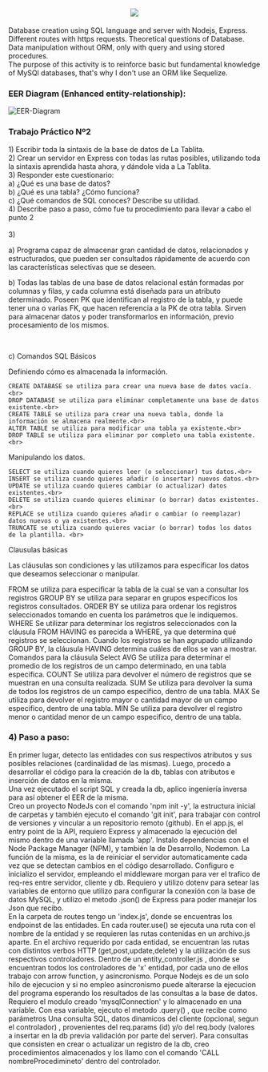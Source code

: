 <h1 align="center">
 <img align="center" src="https://readme-typing-svg.herokuapp.com?color=dce319&size=48&width=1000&duration=3000&height=81&center=true&vCenter=true&lines=La+Tablita+Server"/>
</h1>
Database creation using SQL language and server with Nodejs, Express. Different routes with https requests. Theoretical questions of Database. Data manipulation without ORM, only with query and using stored procedures. <br>
The purpose of this activity is to reinforce basic but fundamental knowledge of MySQl databases, that's why I don't use an ORM like Sequelize. 

### EER Diagram (Enhanced entity-relationship):

![EER-Diagram](https://user-images.githubusercontent.com/79542271/179872820-7a3fe1ed-2d79-4f52-99fb-3c7362418b6e.JPG)

<h3> Trabajo Práctico Nº2 </h3>
<p>
1) Escribir toda la sintaxis de la base de datos de La Tablita. <br>
2) Crear un servidor en Express con todas las rutas posibles, utilizando toda la
sintaxis aprendida hasta ahora, y dándole vida a La Tablita. <br>
3) Responder este cuestionario: <br>
a) ¿Qué es una base de datos? <br>
b) ¿Qué es una tabla? ¿Cómo funciona? <br>
c) ¿Qué comandos de SQL conoces? Describe su utilidad. <br>
4) Describe paso a paso, cómo fue tu procedimiento para llevar a cabo el punto 2 <br> 

<br>
3)

a) Programa capaz de almacenar gran cantidad de datos, relacionados y estructurados, que pueden ser consultados rápidamente de acuerdo con las características selectivas que se deseen.
<br>

b) Todas las tablas de una base de datos relacional están formadas por columnas y filas, y cada columna está diseñada para un atributo determinado. Poseen PK que identifican al registro de la tabla, y puede tener una o varias FK, que hacen referencia a la PK de otra tabla. Sirven para almacenar datos y poder transformarlos en información, previo procesamiento de los mismos. 

<br>

c) Comandos SQL Básicos<br>

Definiendo cómo es almacenada la información.<br>

    CREATE DATABASE se utiliza para crear una nueva base de datos vacía.<br>
    DROP DATABASE se utiliza para eliminar completamente una base de datos existente.<br>
    CREATE TABLE se utiliza para crear una nueva tabla, donde la información se almacena realmente.<br>
    ALTER TABLE se utiliza para modificar una tabla ya existente.<br>
    DROP TABLE se utiliza para eliminar por completo una tabla existente. <br>

Manipulando los datos.<br>

    SELECT se utiliza cuando quieres leer (o seleccionar) tus datos.<br>
    INSERT se utiliza cuando quieres añadir (o insertar) nuevos datos.<br>
    UPDATE se utiliza cuando quieres cambiar (o actualizar) datos existentes.<br>
    DELETE se utiliza cuando quieres eliminar (o borrar) datos existentes.<br>
    REPLACE se utiliza cuando quieres añadir o cambiar (o reemplazar) datos nuevos o ya existentes.<br>
    TRUNCATE se utiliza cuando quieres vaciar (o borrar) todos los datos de la plantilla. <br>
    
  Clausulas básicas

Las cláusulas son condiciones y las utilizamos para especificar los datos que deseamos seleccionar o manipular.

FROM se utiliza para especificar la tabla de la cual se van a consultar los registros
GROUP BY se utiliza para separar en grupos específicos los registros consultados.
ORDER BY  se utiliza para ordenar los registros seleccionados tomando en cuenta los parámetros que le indiquemos.
WHERE Se utilizar para determinar los registros seleccionados con la cláusula FROM
HAVING es parecida a WHERE, ya que determina qué registros se seleccionan. Cuando los registros se han agrupado utilizando GROUP BY, la cláusula HAVING determina cuáles de ellos se van a mostrar.
Comandos para la cláusula Select
AVG Se utiliza para determinar el promedio de los registros de un campo determinado, en una tabla especifica.
COUNT Se utiliza para devolver el número de registros que se muestran en una consulta realizada.
SUM Se utiliza para devolver la suma de todos los registros de un campo especifico, dentro de una tabla.
MAX Se utiliza para devolver el registro mayor o cantidad mayor de un campo especifico, dentro de una tabla.
MIN Se utiliza para devolver el registro menor o cantidad menor de un campo especifico, dentro de una tabla.


### 4) Paso a paso: 

En primer lugar, detecto las entidades con sus respectivos atributos y sus posibles relaciones (cardinalidad de las mismas). Luego, procedo a desarrollar el código para la creación de la db, tablas con atributos e inserción de datos en la misma. 
<br>
Una vez ejecutado el script SQL y creada la db, aplico ingeniería inversa para así obtener el EER de la misma. 
 <br>
 Creo un proyecto NodeJs con el comando 'npm init -y', la estructura inicial de carpetas y también ejecuto el comando 'git init', para trabajar con control de versiones y vincular a un repositorio remoto (github). En el app.js, el entry point de la API, requiero Express y almacenado la ejecución del mismo dentro de una variable llamada 'app'. Instalo dependencias con el Node Package Manager (NPM), y también la de Desarrollo, Nodemon. La función de la misma, es la de reiniciar el servidor automaticamente cada vez que se detectan cambios en el código desarrollado. Configuro e inicializo el servidor, empleando el middleware morgan para ver el trafico de req-res entre servidor, cliente y db. Requiero y utilizo dotenv para setear las variables de entorno que utilizo para configurar la conexión con la base de datos MySQL, y utilizo el metodo .json() de Express para poder manejar los Json que recibo. 
 <br>
 En la carpeta de routes tengo un 'index.js', donde se encuentras los endpoinst de las entidades. En cada router.use() se ejecuta una ruta con el nombre de la entidad y se requieren las rutas contenidas en un archivo.js aparte. En el archivo requerido por cada entidad, se encuentran las rutas con distintos verbos HTTP (get,post,update,delete) y la utilización de sus respectivos controladores. 
 Dentro de un entity_controller.js , donde se encuentran todos los controladores de 'x' entidad, por cada uno de ellos trabajo con arrow function, y asincronismo. Porque Nodejs es de un solo hilo de ejecucion y si no empleo asincronismo puede alterarse la ejecucion del programa esperando los resultados de las consultas a la base de datos. <br> 
 Requiero el modulo creado 'mysqlConnection' y lo almacenado en una variable. Con esa variable, ejecuto el metodo .query() , que recibe como parámetros Una consulta SQL, datos dinamicos del cliente (opcional, segun el controlador) , provenientes del req.params (id) y/o del req.body (valores a insertar en la db previa validación por parte del server). Para consultas que consisten en crear o actualizar un registro de la db, creo procedimientos almacenados y los llamo con el comando 'CALL  nombreProcedimineto' dentro del controlador. <br>
 
</p> 

